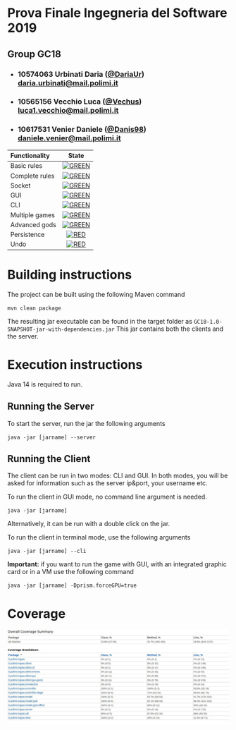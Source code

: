 # Prova Finale Ingegneria del Software 2019
## Group GC18

- ###   10574063    Urbinati Daria ([@DariaUr](https://github.com/DariaUr))<br>daria.urbinati@mail.polimi.it
- ###   10565156    Vecchio Luca ([@Vechus](https://github.com/Vechus))<br>luca1.vecchio@mail.polimi.it
- ###   10617531    Venier Daniele ([@Danis98](https://github.com/Danis98))<br>daniele.venier@mail.polimi.it

| Functionality | State |
|:-----------------------|:------------------------------------:|
| Basic rules | [![GREEN](https://placehold.it/15/44bb44/44bb44)](#) |
| Complete rules | [![GREEN](https://placehold.it/15/44bb44/44bb44)](#) |
| Socket | [![GREEN](https://placehold.it/15/44bb44/44bb44)](#) |
| GUI | [![GREEN](https://placehold.it/15/44bb44/44bb44)](#) |
| CLI | [![GREEN](https://placehold.it/15/44bb44/44bb44)](#) |
| Multiple games | [![GREEN](https://placehold.it/15/44bb44/44bb44)](#) |
| Advanced gods | [![GREEN](https://placehold.it/15/44bb44/44bb44)](#) |
| Persistence | [![RED](https://placehold.it/15/f03c15/f03c15)](#) |
| Undo | [![RED](https://placehold.it/15/f03c15/f03c15)](#) |


<!--
[![RED](https://placehold.it/15/f03c15/f03c15)](#)
[![YELLOW](https://placehold.it/15/ffdd00/ffdd00)](#)
[![GREEN](https://placehold.it/15/44bb44/44bb44)](#)
-->

# Building instructions
The project can be built using the following Maven command
```
mvn clean package
```
The resulting jar executable can be found in the target folder as `GC18-1.0-SNAPSHOT-jar-with-dependencies.jar`
This jar contains both the clients and the server.

# Execution instructions
Java 14 is required to run.

## Running the Server
To start the server, run the jar the following arguments
```
java -jar [jarname] --server
```

## Running the Client
The client can be run in two modes: CLI and GUI.
In both modes, you will be asked for information such as the server ip&port, your username etc.

To run the client in GUI mode, no command line argument is needed.
```
java -jar [jarname]
```
Alternatively, it can be run with a double click on the jar.

To run the client in terminal mode, use the following arguments
```
java -jar [jarname] --cli
```

**Important:** if you want to run the game with GUI, with an integrated graphic card or in a VM use the following command
```
java -jar [jarname] -Dprism.forceGPU=true
```


# Coverage

![Coverage report](https://github.com/Vechus/ing-sw-2020-Vecchio-Urbinati-Venier/blob/master/coverage_report.jpg?raw=true)
